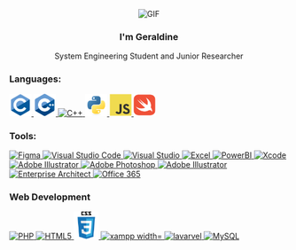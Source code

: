 <div id="header" align="center">
  <img src="https://github.com/user-attachments/assets/2f5de5bd-a721-4f10-9353-22853a6c29f6" width="200" alt="GIF">

  <h3 align="center">I'm Geraldine</h3>
  <p>System Engineering Student and Junior Researcher</p>
</div>

<h3 align="left">Languages:</h3>
<p align="left">
  <a href="https://www.w3schools.com/c/" target="_blank" rel="noreferrer">
    <img src="https://raw.githubusercontent.com/devicons/devicon/master/icons/c/c-original.svg" alt="C" width="40" height="40" />
  </a>
  <a href="https://www.w3schools.com/cpp/" target="_blank" rel="noreferrer">
    <img src="https://raw.githubusercontent.com/devicons/devicon/master/icons/cplusplus/cplusplus-original.svg" alt="C++" width="40" height="40" />
  </a>
  <a href="https://media.licdn.com/dms/image/D4D12AQEfpm1hZiEN6Q/article-cover_image-shrink_720_1280/0/1673639331003?e=2147483647&v=beta&t=y-2SK0tAKIhMI4adSJ-kODboj4OUznZgWe95jOdHoww" target="_blank" rel="noreferrer">
    <img src="https://media.licdn.com/dms/image/D4D12AQEfpm1hZiEN6Q/article-cover_image-shrink_720_1280/0/1673639331003?e=2147483647&v=beta&t=y-2SK0tAKIhMI4adSJ-kODboj4OUznZgWe95jOdHoww" alt="C++" width="40" height="40" />
  </a>
  
  <a href="https://www.python.org" target="_blank" rel="noreferrer">
    <img src="https://raw.githubusercontent.com/devicons/devicon/master/icons/python/python-original.svg" alt="Python" width="40" height="40" />
  </a>
  <a href="https://developer.mozilla.org/en-US/docs/Web/JavaScript" target="_blank" rel="noreferrer">
    <img src="https://raw.githubusercontent.com/devicons/devicon/master/icons/javascript/javascript-original.svg" alt="JavaScript" width="40" height="40" />
  <a href="https://developer.apple.com/swift/" target="_blank" rel="noreferrer">
    <img src="https://raw.githubusercontent.com/devicons/devicon/master/icons/swift/swift-original.svg" alt="Swift" width="40" height="40" />
  </a>
</p>

<h3 align="left">Tools:</h3>
<p align="left">
   <a href="https://www.figma.com/" target="_blank" rel="noreferrer">
    <img src="https://www.vectorlogo.zone/logos/figma/figma-icon.svg" alt="Figma" width="40" height="40" />
  </a>
    <a href="https://visualstudiocode.com" target="_blank" rel="noreferrer">
    <img src="https://cdn.jsdelivr.net/gh/devicons/devicon/icons/vscode/vscode-original.svg" alt="Visual Studio Code" width="40" height="40" />
  </a>
  <a href="https://visualstudio.microsoft.com/" target="_blank" rel="noreferrer">
    <img src="https://cdn.jsdelivr.net/gh/devicons/devicon/icons/visualstudio/visualstudio-plain.svg" alt="Visual Studio" width="40" height="40" />
  </a>
  <a href="https://static-00.iconduck.com/assets.00/ms-excel-icon-256x224-i8j8w5l8.png" target="_blank" rel="noreferrer">
    <img src="https://static-00.iconduck.com/assets.00/ms-excel-icon-256x224-i8j8w5l8.png" alt="Excel" width="40" height="40" />
  </a>
   <a href="https://logohistory.net/wp-content/uploads/2023/05/Power-BI-Symbol-2048x1152.png" target="_blank" rel="noreferrer">
    <img src="https://upload.wikimedia.org/wikipedia/commons/thumb/c/cf/New_Power_BI_Logo.svg/1200px-New_Power_BI_Logo.svg.png" alt="PowerBI" width="50" height="40" />
  </a>
  <a href="https://developer.apple.com/xcode/" target="_blank" rel="noreferrer">
    <img src="https://cdn.jsdelivr.net/gh/devicons/devicon/icons/xcode/xcode-original.svg" alt="Xcode" width="40" height="40" />
  </a>
  <a href="https://upload.wikimedia.org/wikipedia/commons/thumb/f/fb/Adobe_Illustrator_CC_icon.svg/1200px-Adobe_Illustrator_CC_icon.svg.png" target="_blank" rel="noreferrer">
    <img src="https://upload.wikimedia.org/wikipedia/commons/thumb/f/fb/Adobe_Illustrator_CC_icon.svg/1200px-Adobe_Illustrator_CC_icon.svg.png" alt="Adobe Illustrator" width="40" height="40" />
  </a>  
  <a href="https://upload.wikimedia.org/wikipedia/commons/thumb/a/af/Adobe_Photoshop_CC_icon.svg/1200px-Adobe_Photoshop_CC_icon.svg.png" target="_blank" rel="noreferrer">
    <img src="https://upload.wikimedia.org/wikipedia/commons/thumb/a/af/Adobe_Photoshop_CC_icon.svg/1200px-Adobe_Photoshop_CC_icon.svg.png" alt="Adobe Photoshop" width="40" height="40" />
     <a href="https://i.pinimg.com/originals/74/6d/77/746d77ef9b49afd5ec2306d39592d01e.png" target="_blank" rel="noreferrer">
    <img src="https://i.pinimg.com/originals/74/6d/77/746d77ef9b49afd5ec2306d39592d01e.png" alt="Adobe Illustrator" width="40" height="40" />
  </a>
    <a href="ENTERPRISE_ARCHITECT" target="_blank" rel="noreferrer">
    <img src="https://financesonline.com/uploads/2020/06/Enterprise-Architect-logo1.png" alt="Enterprise Architect" width="70" height="40" />
</a>
 <a href="Office365" target="_blank" rel="noreferrer">
    <img src="https://www.logo.wine/a/logo/Office_365/Office_365-Logo.wine.svg" alt="Office 365" width="70" height="40" />
</a>
</p>

  <h3 align="left">Web Development</h3>
<p align="left">
  <a href="https://pngimg.com/uploads/php/php_PNG34.png" target="_blank" rel="noreferrer">
    <img src="https://pngimg.com/uploads/php/php_PNG34.png" alt="PHP" width="40" height="40" />
  </a>
  <a href="https://www.html5.com" target="_blank" rel="noreferrer">
    <img src="https://cdn.jsdelivr.net/gh/devicons/devicon/icons/html5/html5-original.svg" alt="HTML5" width="40" height="40" />
  </a>
  <a href="https://www.w3schools.com/css/" target="_blank" rel="noreferrer">
    <img src="https://raw.githubusercontent.com/github/explore/80688e429a7d4ef2fca1e82350fe8e3517d3494d/topics/css/css.png" alt="CSS" width="45" height="50" />
  </a>
     <a href="xampp" target="_blank" rel="noreferrer">
    <img src="https://static-00.iconduck.com/assets.00/xampp-icon-1016x1024-w3cmucev.png" alt="xampp width="40" height="40" />
  </a>
     <a href="laravel" target="_blank" rel="noreferrer">
    <img src="https://th.bing.com/th/id/R.b3b644aa4995aee815fb831d715c4c68?rik=xmFh2anLSp0SDQ&pid=ImgRaw&r=0" alt="lavarvel" width="40" height="40" />
  </a>
   <a href="https://static-00.iconduck.com/assets.00/database-mysql-icon-1849x2048-81vgyimd.png" target="_blank" rel="noreferrer">
    <img src="https://github.com/user-attachments/assets/02d9f064-f75b-417e-8938-b663ae813d9d" alt="MySQL" width="45" height="50" />
  </a>
</p>
